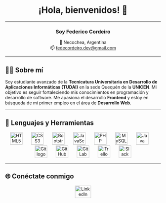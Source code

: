 <h1 align="center">¡Hola, bienvenidos! 👋</h1>

---

<h3 align="center">Soy Federico Cordeiro</h3>
<p align="center">
  📍 Necochea, Argentina <br>
  📫 <a href="mailto:fedecordeiro.dev@gmail.com">fedecordeiro.dev@gmail.com</a>
</p>

---

## 🧑‍💻 Sobre mí

Soy estudiante avanzado de la **Tecnicatura Universitaria en Desarrollo de Aplicaciones Informáticas (TUDAI)** en la sede Quequén de la **UNICEN**. Mi objetivo es seguir fortaleciendo mis conocimientos en programación y desarrollo de software. Me apasiona el desarrollo **Frontend** y estoy en búsqueda de mi primer empleo en el área de **Desarrollo Web**.

---

## 🚀 Lenguajes y Herramientas

<p align="center">
  <img src="https://cdn.jsdelivr.net/gh/devicons/devicon/icons/html5/html5-original.svg" height="40" alt="HTML5 logo" />
  <img width="20" />
  <img src="https://cdn.jsdelivr.net/gh/devicons/devicon/icons/css3/css3-original.svg" height="40" alt="CSS3 logo" />
  <img width="20" />
  <img src="https://cdn.jsdelivr.net/gh/devicons/devicon/icons/bootstrap/bootstrap-original-wordmark.svg" height="40" alt="Bootstrap logo" />
  <img width="20" />
  <img src="https://cdn.jsdelivr.net/gh/devicons/devicon/icons/javascript/javascript-original.svg" height="40" alt="JavaScript logo" />
  <img width="20" />
  <img src="https://cdn.jsdelivr.net/gh/devicons/devicon/icons/php/php-original.svg" height="40" alt="PHP logo" />
  <img width="20" />
  <img src="https://cdn.jsdelivr.net/gh/devicons/devicon/icons/mysql/mysql-original.svg" height="40" alt="MySQL logo" />
  <img width="20" />
  <img src="https://cdn.jsdelivr.net/gh/devicons/devicon/icons/java/java-original.svg" height="40" alt="Java logo" />
  <img width="20" />
  <img src="https://cdn.jsdelivr.net/gh/devicons/devicon/icons/git/git-original.svg" height="40" alt="Git logo" />
  <img width="20" />
  <img src="https://cdn.jsdelivr.net/gh/devicons/devicon/icons/github/github-original.svg" height="40" alt="GitHub logo" />
  <img width="20" />
  <img src="https://cdn.jsdelivr.net/gh/devicons/devicon/icons/gitlab/gitlab-original.svg" height="40" alt="GitLab logo" />
  <img width="20" />
  <img src="https://cdn.jsdelivr.net/gh/devicons/devicon/icons/trello/trello-plain.svg" height="40" alt="Trello logo" />
  <img width="20" />
  <img src="https://cdn.jsdelivr.net/gh/devicons/devicon/icons/slack/slack-original.svg" height="40" alt="Slack logo" />
</p>

---

## 🌐 Conéctate conmigo

<div align="center">
  <a href="https://www.linkedin.com/in/cordeirofederico/" target="_blank">
    <img src="https://raw.githubusercontent.com/maurodesouza/profile-readme-generator/master/src/assets/icons/social/linkedin/default.svg" width="52" height="40" alt="LinkedIn logo" />
  </a>
</div>
